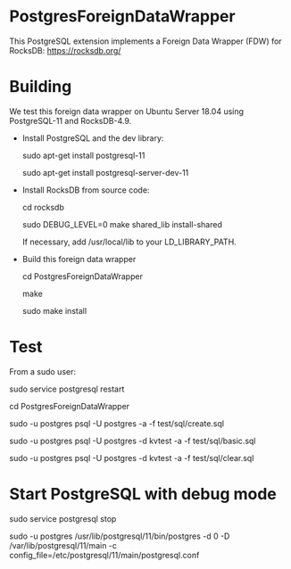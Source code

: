 # PostgresForeignDataWrapper

This PostgreSQL extension implements a Foreign Data Wrapper (FDW) for RocksDB: https://rocksdb.org/

# Building

We test this foreign data wrapper on Ubuntu Server 18.04 using PostgreSQL-11 and RocksDB-4.9.

- Install PostgreSQL and the dev library:

  sudo apt-get install postgresql-11

  sudo apt-get install postgresql-server-dev-11


- Install RocksDB from source code:

  cd rocksdb

  sudo DEBUG_LEVEL=0 make shared_lib install-shared
  
  If necessary, add /usr/local/lib to your LD_LIBRARY_PATH.
  


- Build this foreign data wrapper

  cd PostgresForeignDataWrapper 

  make

  sudo make install

# Test

From a sudo user:

sudo service postgresql restart  

cd PostgresForeignDataWrapper

sudo -u postgres psql -U postgres -a -f test/sql/create.sql 

sudo -u postgres psql -U postgres -d kvtest -a -f test/sql/basic.sql 

sudo -u postgres psql -U postgres -d kvtest -a -f test/sql/clear.sql  

# Start PostgreSQL with debug mode

sudo service postgresql stop  

sudo -u postgres /usr/lib/postgresql/11/bin/postgres -d 0 -D /var/lib/postgresql/11/main -c config_file=/etc/postgresql/11/main/postgresql.conf  
